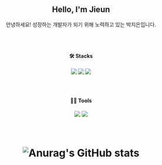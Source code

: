 <div align="center">
  
## Hello, I'm Jieun  
안녕하세요! 성장하는 개발자가 되기 위해 노력하고 있는 박지은입니다. 

<br />
<br />

#### 🛠️ Stacks
##### <img src="https://img.shields.io/badge/Java-007396?style=for-the-badge&logo=java&logoColor=white"> <img src="https://img.shields.io/badge/spring-6DB33F?style=for-the-badge&logo=spring&logoColor=white"> <img src="https://img.shields.io/badge/mysql-4479A1?style=for-the-badge&logo=mysql&logoColor=white">
<br />

#### 💪🏼 Tools
##### <img src="https://img.shields.io/badge/IntelliJ IDEA-000000?style=flat-square&logo=intellijidea&logoColor=white"/> <img src="https://img.shields.io/badge/Eclipse IDE-2C2255?style=flat-square&logo=eclipseide&logoColor=white"/>
<br />

# ![Anurag's GitHub stats](https://github-readme-stats.vercel.app/api?username=jieun2323&show_icons=true&theme=radical)
</div>
